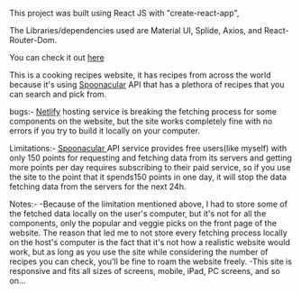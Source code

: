 This project was built using React JS with "create-react-app",

The Libraries/dependencies used are Material UI, Splide, Axios, and React-Router-Dom.

You can check it out [here](https://othman-wecode-capstone.netlify.app/)

This is a cooking recipes website, it has recipes from across the world because it's using [Spoonacular](https://spoonacular.com/food-api) API that has a plethora of recipes that you can search and pick from.

bugs:-
[Netlify](https://app.netlify.com) hosting service is breaking the fetching process for some components on the website, but the site works completely fine with no errors if you try to build it locally on your computer.

Limitations:-
[Spoonacular ](https://spoonacular.com/food-api) API service provides free users(like myself) with only 150 points for requesting and fetching data from its servers and getting more points per day requires subscribing to their paid service, so if you use the site to the point that it spends150 points in one day, it will stop the data fetching data from the servers for the next 24h.

Notes:-
-Because of the limitation mentioned above, I had to store some of the fetched data locally on the user's computer, but it's not for all the components, only the popular and veggie picks on the front page of the website. 
The reason that led me to not store every fetching process locally on the host's computer is the fact that it's not how a realistic website would work, but as long as you use the site while considering the number of recipes you can check, you'll be fine to roam the website freely.
-This site is responsive and fits all sizes of screens, mobile, iPad, PC screens, and so on...

